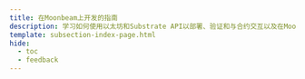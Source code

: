 ```yaml
---
title: 在Moonbeam上开发的指南
description: 学习如何使用以太坊和Substrate API以部署、验证和与合约交互以及在Moonbeam上开发DApp的指南。
template: subsection-index-page.html
hide:
  - toc
  - feedback
---
```

